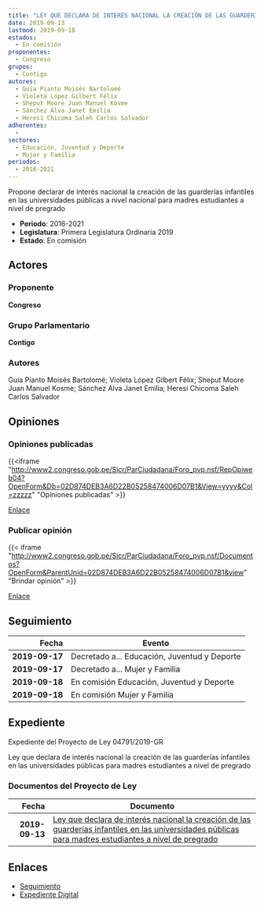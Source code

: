 ```yaml
---
title: "LEY QUE DECLARA DE INTERÉS NACIONAL LA CREACIÓN DE LAS GUARDERÍAS INFANTILES EN LAS UNIVERSIDADES PÚBLICAS PARA MADRES ESTUDIANTES A NIVEL DE PREGRADO"
date: 2019-09-13
lastmod: 2019-09-18
estados: 
  - En comisión
proponentes: 
  - Congreso
grupos: 
  - Contigo
autores: 
  - Guía Pianto Moisés Bartolomé
  - Violeta López Gilbert Félix
  - Sheput Moore Juan Manuel Kosme
  - Sánchez Alva Janet Emilia
  - Heresi Chicoma Saleh Carlos Salvador
adherentes: 
  - 
sectores: 
  - Educación, Juventud y Deporte
  - Mujer y Familia
periodos: 
  - 2016-2021
---
```


Propone declarar de interés nacional la creación de las guarderías infantiles en las universidades públicas a nivel nacional para madres estudiantes a nivel de pregrado

- **Periodo**: 2016-2021
- **Legislatura**: Primera Legislatura Ordinaria 2019
- **Estado**: En comisión

## Actores

### Proponente

**Congreso**

### Grupo Parlamentario

**Contigo**

### Autores

Guía Pianto Moisés Bartolomé; Violeta López Gilbert Félix; Sheput Moore Juan Manuel Kosme; Sánchez Alva Janet Emilia; Heresi Chicoma Saleh Carlos Salvador


## Opiniones

### Opiniones publicadas

{{<iframe "http://www2.congreso.gob.pe/Sicr/ParCiudadana/Foro_pvp.nsf/RepOpiweb04?OpenForm&Db=02D874DEB3A6D22B05258474006D07B1&View=yyyy&Col=zzzzz" "Opiniones publicadas" >}}

[Enlace](http://www2.congreso.gob.pe/Sicr/ParCiudadana/Foro_pvp.nsf/RepOpiweb04?OpenForm&Db=02D874DEB3A6D22B05258474006D07B1&View=yyyy&Col=zzzzz)
### Publicar opinión

{{< iframe "http://www2.congreso.gob.pe/Sicr/ParCiudadana/Foro_pvp.nsf/Documentos?OpenForm&ParentUnid=02D874DEB3A6D22B05258474006D07B1&view" "Brindar opinión" >}}

[Enlace](http://www2.congreso.gob.pe/Sicr/ParCiudadana/Foro_pvp.nsf/Documentos?OpenForm&ParentUnid=02D874DEB3A6D22B05258474006D07B1&view)

## Seguimiento

| Fecha | Evento |
|------:|--------|
| **2019-09-17** | Decretado a... Educación, Juventud y Deporte|
| **2019-09-17** | Decretado a... Mujer y Familia|
| **2019-09-18** | En comisión Educación, Juventud y Deporte|
| **2019-09-18** | En comisión Mujer y Familia|


## Expediente

Expediente del Proyecto de Ley 04791/2019-GR

Ley que declara de interés nacional la creación de las guarderías infantiles en las universidades públicas para madres estudiantes a nivel de pregrado


### Documentos del Proyecto de Ley

| Fecha | Documento |
|------:|--------|
| **2019-09-13** | [Ley que declara de interés nacional la creación de las guarderías infantiles en las universidades públicas para madres estudiantes a nivel de pregrado](http://www.leyes.congreso.gob.pe/Documentos/2016_2021/Proyectos_de_Ley_y_de_Resoluciones_Legislativas/PL0479120190913.pdf) |

## Enlaces 

- [Seguimiento](http://www2.congreso.gob.pe/Sicr/TraDocEstProc/CLProLey2016.nsf/f7fff46988ca05b1052578e100829cc7/fbb55931c2381cd6052584740067e794?OpenDocument)
- [Expediente Digital](http://www2.congreso.gob.pe/Sicr/TraDocEstProc/CLProLey2016.nsf/f7fff46988ca05b1052578e100829cc7/fbb55931c2381cd6052584740067e794?OpenDocument&Click=05257FB7005EB655.eb71d0cf91d8294e05256cdf006b5706/$Body/0.1C6C)

